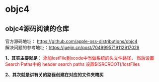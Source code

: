 # objc4
## objc4源码阅读的仓库

官方源码地址： https://github.com/apple-oss-distributions/objc4 <br/>
解决问题的参考地址：https://juejin.cn/post/7049995719112917029 <br/>

**1、其实主要就是：**<font color=red> 添加lostFile到xcode中当做系统的头文件路径， 然后设置Search Paths中的 header search paths 设置$(SRCROOT)/lostFiles</font>

**2、其次就是讲有关的路径创建在对应的文件夹瞎买**